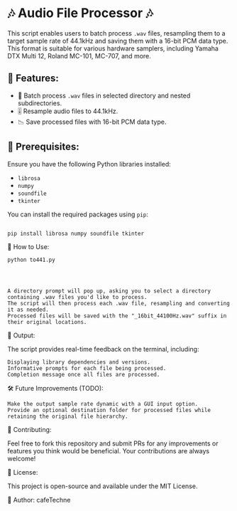 # 🎶 Audio File Processor 🎶

This script enables users to batch process `.wav` files, resampling them to a target sample rate of 44.1kHz and saving them with a 16-bit PCM data type. This format is suitable for various hardware samplers, including Yamaha DTX Multi 12, Roland MC-101, MC-707, and more.

## 🚀 Features:

- 📁 Batch process `.wav` files in selected directory and nested subdirectories.
- 🎚 Resample audio files to 44.1kHz.
- 📉 Save processed files with 16-bit PCM data type.

## 🧰 Prerequisites:

Ensure you have the following Python libraries installed:

- `librosa`
- `numpy`
- `soundfile`
- `tkinter`

You can install the required packages using `pip`:

```bash

pip install librosa numpy soundfile tkinter

```

🚀 How to Use:

    python to441.py




    A directory prompt will pop up, asking you to select a directory containing .wav files you'd like to process.
    The script will then process each .wav file, resampling and converting it as needed.
    Processed files will be saved with the "_16bit_44100Hz.wav" suffix in their original locations.

📣 Output:

The script provides real-time feedback on the terminal, including:

    Displaying library dependencies and versions.
    Informative prompts for each file being processed.
    Completion message once all files are processed.

🛠️ Future Improvements (TODO):

    Make the output sample rate dynamic with a GUI input option.
    Provide an optional destination folder for processed files while retaining the original file hierarchy.

🙏 Contributing:

Feel free to fork this repository and submit PRs for any improvements or features you think would be beneficial. Your contributions are always welcome!

📜 License: 

This project is open-source and available under the MIT License.


🤖 Author: cafeTechne
